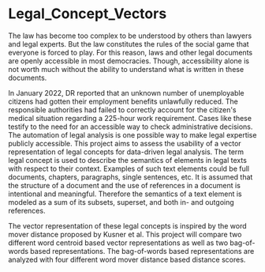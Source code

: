 # Legal_Concept_Vectors
The law has become too complex to be understood by others than lawyers and legal experts. But the law constitutes the rules of the social game that everyone is forced to play. For this reason, laws and other legal documents are openly accessible in most democracies. Though, accessibility alone is not worth much without the ability to understand what is written in these documents.

In January 2022, DR reported that an unknown number of unemployable citizens had gotten their employment benefits unlawfully reduced. The responsible authorities had failed to correctly account for the citizen's medical situation regarding a 225-hour work requirement. Cases like these testify to the need for an accessible way to check administrative decisions. The automation of legal analysis is one possible way to make legal expertise publicly accessible.
This project aims to assess the usability of a vector representation of legal concepts for data-driven legal analysis. The term legal concept is used to describe the semantics of elements in legal texts with respect to their context. Examples of such text elements could be full documents, chapters, paragraphs, single sentences, etc. It is assumed that the structure of a document and the use of references in a document is intentional and meaningful. Therefore the semantics of a text element is modeled as a sum of its subsets, superset, and both in- and outgoing references.

The vector representation of these legal concepts is inspired by the word mover distance proposed by Kusner et al.
This project will compare two different word centroid based vector representations as well as two bag-of-words based representations. 
The bag-of-words based representations are analyzed with four different word mover distance based distance scores.
